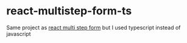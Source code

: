 # react-multistep-form-ts

Same project as [react multi step form](https://github.com/damirpristav/react-multistep-form) but I used typescript instead of javascript
